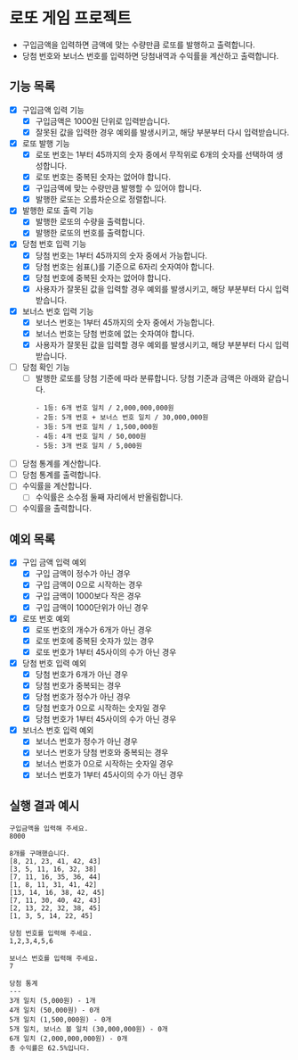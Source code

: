 # 로또 게임 프로젝트

- 구입금액을 입력하면 금액에 맞는 수량만큼 로또를 발행하고 출력합니다.
- 당첨 번호와 보너스 번호를 입력하면 당첨내역과 수익률을 계산하고 출력합니다.

## 기능 목록

- [x] 구입금액 입력 기능
  - [x] 구입금액은 1000원 단위로 입력받습니다.
  - [x] 잘못된 값을 입력한 경우 예외를 발생시키고, 해당 부분부터 다시 입력받습니다.
- [x] 로또 발행 기능
  - [x] 로또 번호는 1부터 45까지의 숫자 중에서 무작위로 6개의 숫자를 선택하여 생성합니다.
  - [x] 로또 번호는 중복된 숫자는 없어야 합니다.
  - [x] 구입금액에 맞는 수량만큼 발행할 수 있어야 합니다.
  - [x] 발행한 로또는 오름차순으로 정렬합니다.
- [x] 발행한 로또 출력 기능
  - [x] 발행한 로또의 수량을 출력합니다.
  - [x] 발행한 로또의 번호를 출력합니다.
- [x] 당첨 번호 입력 기능
  - [x] 당첨 번호는 1부터 45까지의 숫자 중에서 가능합니다.
  - [x] 당첨 번호는 쉼표(,)를 기준으로 6자리 숫자여야 합니다.
  - [x] 당첨 번호에 중복된 숫자는 없어야 합니다.
  - [x] 사용자가 잘못된 값을 입력할 경우 예외를 발생시키고, 해당 부분부터 다시 입력받습니다.
- [x] 보너스 번호 입력 기능
  - [x] 보너스 번호는 1부터 45까지의 숫자 중에서 가능합니다.
  - [x] 보너스 번호는 당첨 번호에 없는 숫자여야 합니다.
  - [x] 사용자가 잘못된 값을 입력할 경우 예외를 발생시키고, 해당 부분부터 다시 입력받습니다.
- [ ] 당첨 확인 기능
  - [ ] 발행한 로또를 당첨 기준에 따라 분류합니다. 당첨 기준과 금액은 아래와 같습니다.
    ```
    - 1등: 6개 번호 일치 / 2,000,000,000원
    - 2등: 5개 번호 + 보너스 번호 일치 / 30,000,000원
    - 3등: 5개 번호 일치 / 1,500,000원
    - 4등: 4개 번호 일치 / 50,000원
    - 5등: 3개 번호 일치 / 5,000원
    ```
- [ ] 당첨 통계를 계산합니다.
- [ ] 당첨 통계를 출력합니다.
- [ ] 수익률을 계산합니다.
  - [ ] 수익률은 소수점 둘째 자리에서 반올림합니다.
- [ ] 수익률을 출력합니다.

## 예외 목록

- [x] 구입 금액 입력 예외
  - [x] 구입 금액이 정수가 아닌 경우
  - [x] 구입 금액이 0으로 시작하는 경우
  - [x] 구입 금액이 1000보다 작은 경우
  - [x] 구입 금액이 1000단위가 아닌 경우
- [x] 로또 번호 예외
  - [x] 로또 번호의 개수가 6개가 아닌 경우
  - [x] 로또 번호에 중복된 숫자가 있는 경우
  - [x] 로또 번호가 1부터 45사이의 수가 아닌 경우
- [x] 당첨 번호 입력 예외
  - [x] 당첨 번호가 6개가 아닌 경우
  - [x] 당첨 번호가 중복되는 경우
  - [x] 당첨 번호가 정수가 아닌 경우
  - [x] 당첨 번호가 0으로 시작하는 숫자일 경우
  - [x] 당첨 번호가 1부터 45사이의 수가 아닌 경우
- [x] 보너스 번호 입력 예외
  - [x] 보너스 번호가 정수가 아닌 경우
  - [x] 보너스 번호가 당첨 번호와 중복되는 경우
  - [x] 보너스 번호가 0으로 시작하는 숫자일 경우
  - [x] 보너스 번호가 1부터 45사이의 수가 아닌 경우

## 실행 결과 예시

```
구입금액을 입력해 주세요.
8000

8개를 구매했습니다.
[8, 21, 23, 41, 42, 43]
[3, 5, 11, 16, 32, 38]
[7, 11, 16, 35, 36, 44]
[1, 8, 11, 31, 41, 42]
[13, 14, 16, 38, 42, 45]
[7, 11, 30, 40, 42, 43]
[2, 13, 22, 32, 38, 45]
[1, 3, 5, 14, 22, 45]

당첨 번호를 입력해 주세요.
1,2,3,4,5,6

보너스 번호를 입력해 주세요.
7

당첨 통계
---
3개 일치 (5,000원) - 1개
4개 일치 (50,000원) - 0개
5개 일치 (1,500,000원) - 0개
5개 일치, 보너스 볼 일치 (30,000,000원) - 0개
6개 일치 (2,000,000,000원) - 0개
총 수익률은 62.5%입니다.
```
